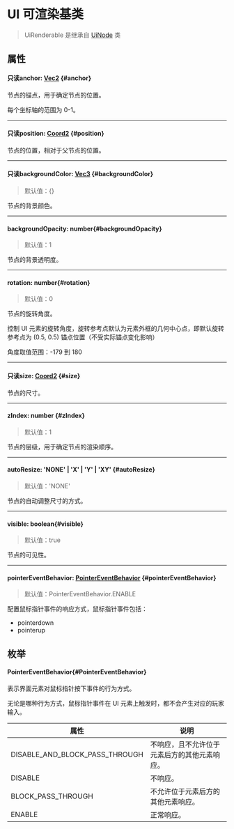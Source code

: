 <script setup>
import '/style.css'
</script>

# UI 可渲染基类

> UiRenderable 是继承自 [UiNode](/GameUI/UiNode) 类

## 属性

#### <font id="API" /><font id="ReadOnly">只读</font>anchor<font id="Type">: [Vec2](/GameUI/maths/Vec2)</font> {#anchor}

节点的锚点，用于确定节点的位置。

每个坐标轴的范围为 0-1。

---

#### <font id="API" /><font id="ReadOnly">只读</font>position<font id="Type">: [Coord2](/GameUI/maths/Coord2)</font> {#position}

节点的位置，相对于父节点的位置。

---

#### <font id="API" /><font id="ReadOnly">只读</font>backgroundColor<font id="Type">: [Vec3](/GameUI/maths/Vec3)</font> {#backgroundColor}

> 默认值：{}

节点的背景颜色。

---

#### <font id="API" />backgroundOpacity<font id="Type">: number</font>{#backgroundOpacity}

> 默认值：1

节点的背景透明度。

---

#### <font id="API" />rotation<font id="Type">: number</font>{#rotation}

> 默认值：0

节点的旋转角度。

控制 UI 元素的旋转角度，旋转参考点默认为元素外框的几何中心点，即默认旋转参考点为 (0.5, 0.5) 锚点位置（不受实际锚点变化影响）

角度取值范围：-179 到 180

---

#### <font id="API" /><font id="ReadOnly">只读</font>size<font id="Type">: [Coord2](/GameUI/maths/Coord2)</font> {#size}

节点的尺寸。

---

#### <font id="API" />zIndex<font id="Type">: number</font> {#zIndex}

> 默认值：1

节点的层级，用于确定节点的渲染顺序。

---

#### <font id="API" />autoResize<font id="Type">: 'NONE' | 'X' | 'Y' | 'XY'</font> {#autoResize}

> 默认值：'NONE'

节点的自动调整尺寸的方式。

---

#### <font id="API" />visible<font id="Type">: boolean</font>{#visible}

> 默认值：true

节点的可见性。

---

#### <font id="API" />pointerEventBehavior<font id="Type">: [PointerEventBehavior](./UiRenderable#PointerEventBehavior)</font> {#pointerEventBehavior}

> 默认值：PointerEventBehavior.ENABLE

配置鼠标指针事件的响应方式，鼠标指针事件包括：

- pointerdown
- pointerup

## 枚举

#### <font id="API" />PointerEventBehavior{#PointerEventBehavior}

表示界面元素对鼠标指针按下事件的行为方式。

无论是哪种行为方式，鼠标指针事件在 UI 元素上触发时，都不会产生对应的玩家输入。

| **属性**                       | **说明**                                     |
| ------------------------------ | -------------------------------------------- |
| DISABLE_AND_BLOCK_PASS_THROUGH | 不响应，且不允许位于元素后方的其他元素响应。 |
| DISABLE                        | 不响应。                                     |
| BLOCK_PASS_THROUGH             | 不允许位于元素后方的其他元素响应。           |
| ENABLE                         | 正常响应。                                   |

